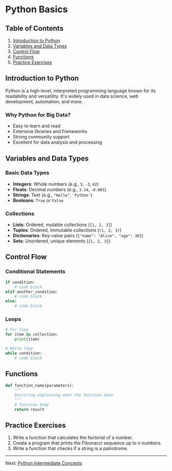 # Python Basics

## Table of Contents
1. [Introduction to Python](#introduction-to-python)
2. [Variables and Data Types](#variables-and-data-types)
3. [Control Flow](#control-flow)
4. [Functions](#functions)
5. [Practice Exercises](#practice-exercises)

## Introduction to Python
Python is a high-level, interpreted programming language known for its readability and versatility. It's widely used in data science, web development, automation, and more.

### Why Python for Big Data?
- Easy to learn and read
- Extensive libraries and frameworks
- Strong community support
- Excellent for data analysis and processing

## Variables and Data Types

### Basic Data Types
- **Integers**: Whole numbers (e.g., `5`, `-3`, `42`)
- **Floats**: Decimal numbers (e.g., `3.14`, `-0.001`)
- **Strings**: Text (e.g., `"Hello"`, `'Python'`)
- **Booleans**: `True` or `False`

### Collections
- **Lists**: Ordered, mutable collections (`[1, 2, 3]`)
- **Tuples**: Ordered, immutable collections (`(1, 2, 3)`)
- **Dictionaries**: Key-value pairs (`{"name": "Alice", "age": 30}`)
- **Sets**: Unordered, unique elements (`{1, 2, 3}`)

## Control Flow

### Conditional Statements
```python
if condition:
    # code block
elif another_condition:
    # code block
else:
    # code block
```

### Loops
```python
# For loop
for item in collection:
    print(item)

# While loop
while condition:
    # code block
```

## Functions
```python
def function_name(parameters):
    """
    Docstring explaining what the function does
    """
    # function body
    return result
```

## Practice Exercises
1. Write a function that calculates the factorial of a number.
2. Create a program that prints the Fibonacci sequence up to n numbers.
3. Write a function that checks if a string is a palindrome.

---
Next: [Python Intermediate Concepts](./02_python_intermediate.md)
